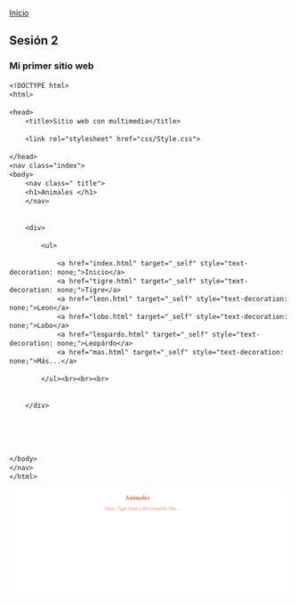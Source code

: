 <!-- No borrar o modificar -->
[Inicio](./index.md)

## Sesión 2

### Mi primer sitio web



```
<!DOCTYPE html>
<html>

<head>
    <title>Sitio web con multimedia</title>

    <link rel="stylesheet" href="css/Style.css">

</head>
<nav class="index">
<body>
    <nav class=" title">
    <h1>Animales </h1>
    </nav>


    <div>
        
        <ul>
           
            <a href="index.html" target="_self" style="text-decoration: none;">Inicio</a>
            <a href="tigre.html" target="_self" style="text-decoration: none;">Tigre</a>
            <a href="leon.html" target="_self" style="text-decoration: none;">Leon</a>
            <a href="lobo.html" target="_self" style="text-decoration: none;">Lobo</a>
            <a href="leopardo.html" target="_self" style="text-decoration: none;">Leopárdo</a>
            <a href="mas.html" target="_self" style="text-decoration: none;">Más...</a>

        </ul><br><br><br>


    </div>





</body>
</nav>
</html>
```
           
![Texto alternativo](/img/sesion2.png)






